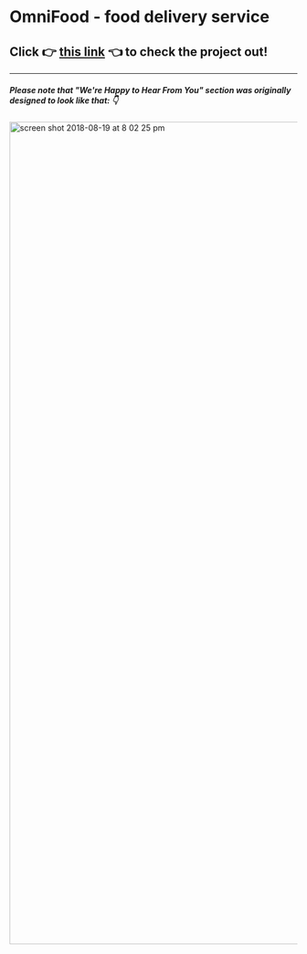 # OmniFood - food delivery service 
## Click :point_right: [this link](https://alexkayuda.github.io/Front-End_Project/) :point_left: to check the project out!
____

##### Please note that "We're Happy to Hear From You" section was originally designed to look like that: :point_down: 
<img width="1440" alt="screen shot 2018-08-19 at 8 02 25 pm" src="https://user-images.githubusercontent.com/34877218/44314802-d79f0d80-a3ea-11e8-8a97-48b255ff83a1.png">
